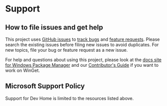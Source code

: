 # Support

## How to file issues and get help  

This project uses [GitHub issues][gh-issue] to [track bugs][gh-bug] and [feature requests][gh-feature]. Please search the existing issues before filing new issues to avoid duplicates. For new topics, file your bug or feature request as a new issue.

For help and questions about using this project, please look at the [docs site for Windows Package Manager][docs] and our [Contributor's Guide][contributor] if you want to work on WinGet.

## Microsoft Support Policy  

Support for Dev Home is limited to the resources listed above.

[gh-issue]: https://github.com/microsoft/winget-cli/issues/new/choose
[gh-bug]: https://github.com/microsoft/winget-cli/issues/new?assignees=&labels=Issue-Bug&projects=&template=Bug_Report.yml
[gh-feature]: https://github.com/microsoft/winget-cli/issues/new?assignees=&labels=Issue-Bug&projects=&template=Feature_Request.yml
[docs]: https://docs.microsoft.com/windows/package-manager
[contributor]: https://github.com/microsoft/winget-cli/blob/main/CONTRIBUTING.md